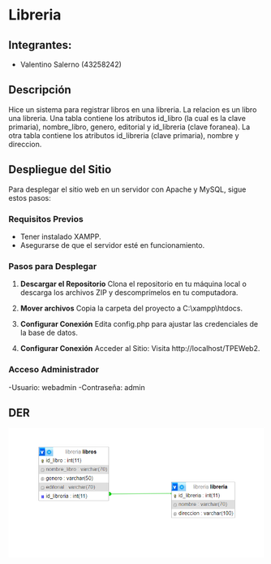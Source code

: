# Libreria


## Integrantes:
 * Valentino Salerno (43258242)

## Descripción

Hice un sistema para registrar libros en una libreria. La relacion es un libro una libreria. Una tabla contiene los atributos id_libro (la cual es la clave primaria), nombre_libro, genero, editorial y id_libreria (clave foranea). La otra tabla contiene los atributos id_libreria (clave primaria), nombre y direccion.

## Despliegue del Sitio

Para desplegar el sitio web en un servidor con Apache y MySQL, sigue estos pasos:

### Requisitos Previos

- Tener instalado XAMPP.
- Asegurarse de que el servidor esté en funcionamiento.

### Pasos para Desplegar

1. **Descargar el Repositorio**
Clona el repositorio en tu máquina local o descarga los archivos ZIP y descomprímelos en tu computadora.

2. **Mover archivos**
Copia la carpeta del proyecto a C:\xampp\htdocs\.

3. **Configurar Conexión**
Edita config.php para ajustar las credenciales de la base de datos.

4. **Configurar Conexión**
Acceder al Sitio: Visita http://localhost/TPEWeb2.

### Acceso Administrador
-Usuario: webadmin
-Contraseña: admin

## DER

![Diagrama Entidad Relación](/der.png)